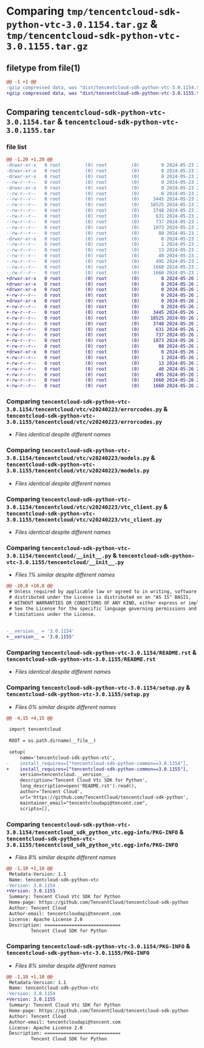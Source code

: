 # Comparing `tmp/tencentcloud-sdk-python-vtc-3.0.1154.tar.gz` & `tmp/tencentcloud-sdk-python-vtc-3.0.1155.tar.gz`

## filetype from file(1)

```diff
@@ -1 +1 @@
-gzip compressed data, was "dist/tencentcloud-sdk-python-vtc-3.0.1154.tar", last modified: Thu May 23 21:06:44 2024, max compression
+gzip compressed data, was "dist/tencentcloud-sdk-python-vtc-3.0.1155.tar", last modified: Sun May 26 21:07:21 2024, max compression
```

## Comparing `tencentcloud-sdk-python-vtc-3.0.1154.tar` & `tencentcloud-sdk-python-vtc-3.0.1155.tar`

### file list

```diff
@@ -1,20 +1,20 @@
-drwxr-xr-x   0 root         (0) root         (0)        0 2024-05-23 21:06:44.000000 tencentcloud-sdk-python-vtc-3.0.1154/
-drwxr-xr-x   0 root         (0) root         (0)        0 2024-05-23 21:06:44.000000 tencentcloud-sdk-python-vtc-3.0.1154/tencentcloud/
-drwxr-xr-x   0 root         (0) root         (0)        0 2024-05-23 21:06:44.000000 tencentcloud-sdk-python-vtc-3.0.1154/tencentcloud/vtc/
--rw-r--r--   0 root         (0) root         (0)        0 2024-05-23 21:06:44.000000 tencentcloud-sdk-python-vtc-3.0.1154/tencentcloud/vtc/__init__.py
-drwxr-xr-x   0 root         (0) root         (0)        0 2024-05-23 21:06:44.000000 tencentcloud-sdk-python-vtc-3.0.1154/tencentcloud/vtc/v20240223/
--rw-r--r--   0 root         (0) root         (0)        0 2024-05-23 21:06:44.000000 tencentcloud-sdk-python-vtc-3.0.1154/tencentcloud/vtc/v20240223/__init__.py
--rw-r--r--   0 root         (0) root         (0)     3445 2024-05-23 21:06:44.000000 tencentcloud-sdk-python-vtc-3.0.1154/tencentcloud/vtc/v20240223/errorcodes.py
--rw-r--r--   0 root         (0) root         (0)    18525 2024-05-23 21:06:44.000000 tencentcloud-sdk-python-vtc-3.0.1154/tencentcloud/vtc/v20240223/models.py
--rw-r--r--   0 root         (0) root         (0)     3748 2024-05-23 21:06:44.000000 tencentcloud-sdk-python-vtc-3.0.1154/tencentcloud/vtc/v20240223/vtc_client.py
--rw-r--r--   0 root         (0) root         (0)      631 2024-05-23 21:06:44.000000 tencentcloud-sdk-python-vtc-3.0.1154/tencentcloud/__init__.py
--rw-r--r--   0 root         (0) root         (0)      737 2024-05-23 21:06:44.000000 tencentcloud-sdk-python-vtc-3.0.1154/README.rst
--rw-r--r--   0 root         (0) root         (0)     1073 2024-05-23 21:06:44.000000 tencentcloud-sdk-python-vtc-3.0.1154/setup.py
--rw-r--r--   0 root         (0) root         (0)       88 2024-05-23 21:06:44.000000 tencentcloud-sdk-python-vtc-3.0.1154/setup.cfg
-drwxr-xr-x   0 root         (0) root         (0)        0 2024-05-23 21:06:44.000000 tencentcloud-sdk-python-vtc-3.0.1154/tencentcloud_sdk_python_vtc.egg-info/
--rw-r--r--   0 root         (0) root         (0)        1 2024-05-23 21:06:44.000000 tencentcloud-sdk-python-vtc-3.0.1154/tencentcloud_sdk_python_vtc.egg-info/dependency_links.txt
--rw-r--r--   0 root         (0) root         (0)       13 2024-05-23 21:06:44.000000 tencentcloud-sdk-python-vtc-3.0.1154/tencentcloud_sdk_python_vtc.egg-info/top_level.txt
--rw-r--r--   0 root         (0) root         (0)       40 2024-05-23 21:06:44.000000 tencentcloud-sdk-python-vtc-3.0.1154/tencentcloud_sdk_python_vtc.egg-info/requires.txt
--rw-r--r--   0 root         (0) root         (0)      495 2024-05-23 21:06:44.000000 tencentcloud-sdk-python-vtc-3.0.1154/tencentcloud_sdk_python_vtc.egg-info/SOURCES.txt
--rw-r--r--   0 root         (0) root         (0)     1660 2024-05-23 21:06:44.000000 tencentcloud-sdk-python-vtc-3.0.1154/tencentcloud_sdk_python_vtc.egg-info/PKG-INFO
--rw-r--r--   0 root         (0) root         (0)     1660 2024-05-23 21:06:44.000000 tencentcloud-sdk-python-vtc-3.0.1154/PKG-INFO
+drwxr-xr-x   0 root         (0) root         (0)        0 2024-05-26 21:07:21.000000 tencentcloud-sdk-python-vtc-3.0.1155/
+drwxr-xr-x   0 root         (0) root         (0)        0 2024-05-26 21:07:20.000000 tencentcloud-sdk-python-vtc-3.0.1155/tencentcloud/
+drwxr-xr-x   0 root         (0) root         (0)        0 2024-05-26 21:07:20.000000 tencentcloud-sdk-python-vtc-3.0.1155/tencentcloud/vtc/
+-rw-r--r--   0 root         (0) root         (0)        0 2024-05-26 21:07:20.000000 tencentcloud-sdk-python-vtc-3.0.1155/tencentcloud/vtc/__init__.py
+drwxr-xr-x   0 root         (0) root         (0)        0 2024-05-26 21:07:20.000000 tencentcloud-sdk-python-vtc-3.0.1155/tencentcloud/vtc/v20240223/
+-rw-r--r--   0 root         (0) root         (0)        0 2024-05-26 21:07:20.000000 tencentcloud-sdk-python-vtc-3.0.1155/tencentcloud/vtc/v20240223/__init__.py
+-rw-r--r--   0 root         (0) root         (0)     3445 2024-05-26 21:07:20.000000 tencentcloud-sdk-python-vtc-3.0.1155/tencentcloud/vtc/v20240223/errorcodes.py
+-rw-r--r--   0 root         (0) root         (0)    18525 2024-05-26 21:07:20.000000 tencentcloud-sdk-python-vtc-3.0.1155/tencentcloud/vtc/v20240223/models.py
+-rw-r--r--   0 root         (0) root         (0)     3748 2024-05-26 21:07:20.000000 tencentcloud-sdk-python-vtc-3.0.1155/tencentcloud/vtc/v20240223/vtc_client.py
+-rw-r--r--   0 root         (0) root         (0)      631 2024-05-26 21:07:20.000000 tencentcloud-sdk-python-vtc-3.0.1155/tencentcloud/__init__.py
+-rw-r--r--   0 root         (0) root         (0)      737 2024-05-26 21:07:20.000000 tencentcloud-sdk-python-vtc-3.0.1155/README.rst
+-rw-r--r--   0 root         (0) root         (0)     1073 2024-05-26 21:07:20.000000 tencentcloud-sdk-python-vtc-3.0.1155/setup.py
+-rw-r--r--   0 root         (0) root         (0)       88 2024-05-26 21:07:21.000000 tencentcloud-sdk-python-vtc-3.0.1155/setup.cfg
+drwxr-xr-x   0 root         (0) root         (0)        0 2024-05-26 21:07:20.000000 tencentcloud-sdk-python-vtc-3.0.1155/tencentcloud_sdk_python_vtc.egg-info/
+-rw-r--r--   0 root         (0) root         (0)        1 2024-05-26 21:07:20.000000 tencentcloud-sdk-python-vtc-3.0.1155/tencentcloud_sdk_python_vtc.egg-info/dependency_links.txt
+-rw-r--r--   0 root         (0) root         (0)       13 2024-05-26 21:07:20.000000 tencentcloud-sdk-python-vtc-3.0.1155/tencentcloud_sdk_python_vtc.egg-info/top_level.txt
+-rw-r--r--   0 root         (0) root         (0)       40 2024-05-26 21:07:20.000000 tencentcloud-sdk-python-vtc-3.0.1155/tencentcloud_sdk_python_vtc.egg-info/requires.txt
+-rw-r--r--   0 root         (0) root         (0)      495 2024-05-26 21:07:20.000000 tencentcloud-sdk-python-vtc-3.0.1155/tencentcloud_sdk_python_vtc.egg-info/SOURCES.txt
+-rw-r--r--   0 root         (0) root         (0)     1660 2024-05-26 21:07:20.000000 tencentcloud-sdk-python-vtc-3.0.1155/tencentcloud_sdk_python_vtc.egg-info/PKG-INFO
+-rw-r--r--   0 root         (0) root         (0)     1660 2024-05-26 21:07:20.000000 tencentcloud-sdk-python-vtc-3.0.1155/PKG-INFO
```

### Comparing `tencentcloud-sdk-python-vtc-3.0.1154/tencentcloud/vtc/v20240223/errorcodes.py` & `tencentcloud-sdk-python-vtc-3.0.1155/tencentcloud/vtc/v20240223/errorcodes.py`

 * *Files identical despite different names*

### Comparing `tencentcloud-sdk-python-vtc-3.0.1154/tencentcloud/vtc/v20240223/models.py` & `tencentcloud-sdk-python-vtc-3.0.1155/tencentcloud/vtc/v20240223/models.py`

 * *Files identical despite different names*

### Comparing `tencentcloud-sdk-python-vtc-3.0.1154/tencentcloud/vtc/v20240223/vtc_client.py` & `tencentcloud-sdk-python-vtc-3.0.1155/tencentcloud/vtc/v20240223/vtc_client.py`

 * *Files identical despite different names*

### Comparing `tencentcloud-sdk-python-vtc-3.0.1154/tencentcloud/__init__.py` & `tencentcloud-sdk-python-vtc-3.0.1155/tencentcloud/__init__.py`

 * *Files 1% similar despite different names*

```diff
@@ -10,8 +10,8 @@
 # Unless required by applicable law or agreed to in writing, software
 # distributed under the License is distributed on an "AS IS" BASIS,
 # WITHOUT WARRANTIES OR CONDITIONS OF ANY KIND, either express or implied.
 # See the License for the specific language governing permissions and
 # limitations under the License.
 
 
-__version__ = '3.0.1154'
+__version__ = '3.0.1155'
```

### Comparing `tencentcloud-sdk-python-vtc-3.0.1154/README.rst` & `tencentcloud-sdk-python-vtc-3.0.1155/README.rst`

 * *Files identical despite different names*

### Comparing `tencentcloud-sdk-python-vtc-3.0.1154/setup.py` & `tencentcloud-sdk-python-vtc-3.0.1155/setup.py`

 * *Files 0% similar despite different names*

```diff
@@ -4,15 +4,15 @@
 
 import tencentcloud
 
 ROOT = os.path.dirname(__file__)
 
 setup(
     name='tencentcloud-sdk-python-vtc',
-    install_requires=["tencentcloud-sdk-python-common==3.0.1154"],
+    install_requires=["tencentcloud-sdk-python-common==3.0.1155"],
     version=tencentcloud.__version__,
     description='Tencent Cloud Vtc SDK for Python',
     long_description=open('README.rst').read(),
     author='Tencent Cloud',
     url='https://github.com/TencentCloud/tencentcloud-sdk-python',
     maintainer_email="tencentcloudapi@tencent.com",
     scripts=[],
```

### Comparing `tencentcloud-sdk-python-vtc-3.0.1154/tencentcloud_sdk_python_vtc.egg-info/PKG-INFO` & `tencentcloud-sdk-python-vtc-3.0.1155/tencentcloud_sdk_python_vtc.egg-info/PKG-INFO`

 * *Files 8% similar despite different names*

```diff
@@ -1,10 +1,10 @@
 Metadata-Version: 1.1
 Name: tencentcloud-sdk-python-vtc
-Version: 3.0.1154
+Version: 3.0.1155
 Summary: Tencent Cloud Vtc SDK for Python
 Home-page: https://github.com/TencentCloud/tencentcloud-sdk-python
 Author: Tencent Cloud
 Author-email: tencentcloudapi@tencent.com
 License: Apache License 2.0
 Description: ============================
         Tencent Cloud SDK for Python
```

### Comparing `tencentcloud-sdk-python-vtc-3.0.1154/PKG-INFO` & `tencentcloud-sdk-python-vtc-3.0.1155/PKG-INFO`

 * *Files 8% similar despite different names*

```diff
@@ -1,10 +1,10 @@
 Metadata-Version: 1.1
 Name: tencentcloud-sdk-python-vtc
-Version: 3.0.1154
+Version: 3.0.1155
 Summary: Tencent Cloud Vtc SDK for Python
 Home-page: https://github.com/TencentCloud/tencentcloud-sdk-python
 Author: Tencent Cloud
 Author-email: tencentcloudapi@tencent.com
 License: Apache License 2.0
 Description: ============================
         Tencent Cloud SDK for Python
```

